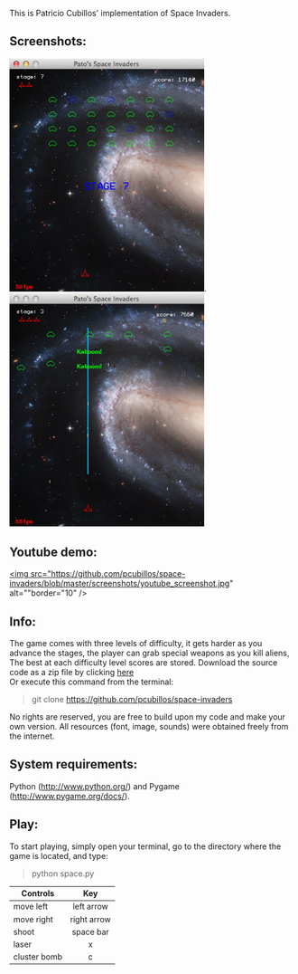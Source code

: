 This is Patricio Cubillos' implementation of Space Invaders.

Screenshots:
------------

<dl >
  <img src="screenshots/ScreenShot0.jpg" width="345">.
  <img src="screenshots/ScreenShot1.jpg" width="345">
</dl>

Youtube demo:
-------------
<a href="https://www.youtube.com/watch?v=XczQpSbme5M" target="_blank"><img src="https://github.com/pcubillos/space-invaders/blob/master/screenshots/youtube_screenshot.jpg" 
alt=""border="10" /></a>

Info:
-----
The game comes with three levels of difficulty, it gets harder as you advance the stages, the player can grab special weapons as you kill aliens, The best at each difficulty level scores are stored. Download the source code as a zip file by clicking [here](https://github.com/pcubillos/space-invaders/archive/master.zip)   
Or execute this command from the terminal:   
> git clone https://github.com/pcubillos/space-invaders

No rights are reserved, you are free to  build upon my code and make your own version. All resources (font, image, sounds) were obtained freely from the internet.


System requirements:
--------------------
Python (http://www.python.org/) and Pygame (http://www.pygame.org/docs/).


Play:
-----
To start playing, simply open your terminal, go to the directory where the game is located, and type:   
> python space.py

| Controls      | Key           |
| ------------- |:-------------:|
| move left     | left arrow    |
| move right    | right arrow   |
| shoot         | space bar     |
| laser         | x             |
| cluster bomb  | c             |
